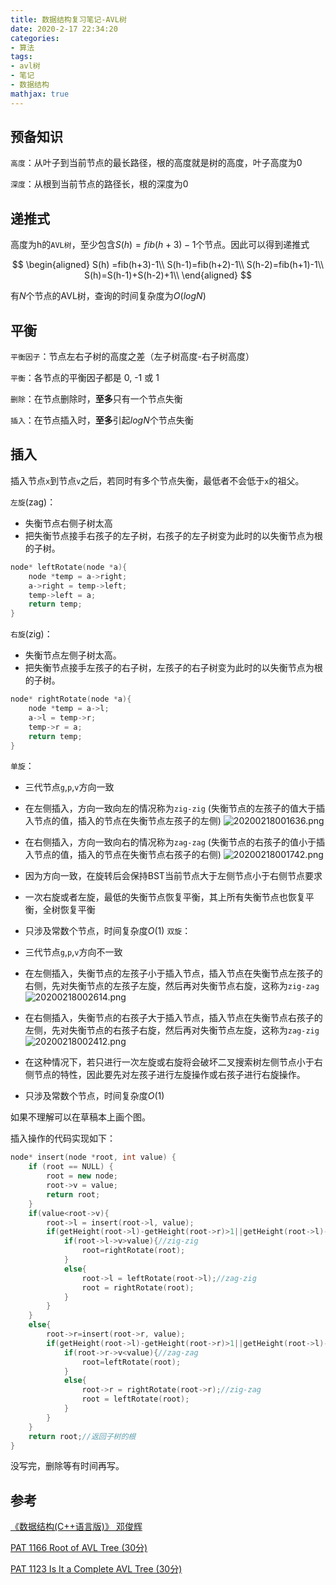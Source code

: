 ```yaml
---
title: 数据结构复习笔记-AVL树
date: 2020-2-17 22:34:20
categories: 
- 算法
tags: 
- avl树
- 笔记
- 数据结构
mathjax: true
---
```


## 预备知识

`高度`：从叶子到当前节点的最长路径，根的高度就是树的高度，叶子高度为0

`深度`：从根到当前节点的路径长，根的深度为0

## 递推式

高度为h的`AVL树`，至少包含$S(h)=fib(h+3)-1$个节点。因此可以得到递推式

$$
\begin{aligned}
S(h) =fib(h+3)-1\\
S(h-1)=fib(h+2)-1\\
S(h-2)=fib(h+1)-1\\
S(h)=S(h-1)+S(h-2)+1\\
\end{aligned}
$$

有$N$个节点的AVL树，查询的时间复杂度为$O(logN)$

## 平衡

`平衡因子`：节点左右子树的高度之差（左子树高度-右子树高度）

`平衡`：各节点的平衡因子都是 0, -1 或 1

`删除`：在节点删除时，**至多**只有一个节点失衡

`插入`：在节点插入时，**至多**引起$logN$个节点失衡

## 插入

插入节点`x`到节点`v`之后，若同时有多个节点失衡，最低者不会低于`x`的祖父。

`左旋`(zag)：

* 失衡节点右侧子树太高
* 把失衡节点接手右孩子的左子树，右孩子的左子树变为此时的以失衡节点为根的子树。

```c++
node* leftRotate(node *a){
    node *temp = a->right;
    a->right = temp->left;
    temp->left = a;
    return temp;
}
```

`右旋`(zig)：

* 失衡节点左侧子树太高。
* 把失衡节点接手左孩子的右子树，左孩子的右子树变为此时的以失衡节点为根的子树。

```c++
node* rightRotate(node *a){
    node *temp = a->l;
    a->l = temp->r;
    temp->r = a;
    return temp;
}
```

`单旋`：

* 三代节点`g`,`p`,`v`方向一致
* 在左侧插入，方向一致向左的情况称为`zig-zig` (失衡节点的左孩子的值大于插入节点的值，插入的节点在失衡节点左孩子的左侧)
![20200218001636.png](https://cdn.jsdelivr.net/gh/fufu0w0/myblogpic/20200218001636.png)
* 在右侧插入，方向一致向右的情况称为`zag-zag` (失衡节点的右孩子的值小于插入节点的值，插入的节点在失衡节点右孩子的右侧)
![20200218001742.png](https://cdn.jsdelivr.net/gh/fufu0w0/myblogpic/20200218001742.png)
* 因为方向一致，在旋转后会保持BST当前节点大于左侧节点小于右侧节点要求
* 一次右旋或者左旋，最低的失衡节点恢复平衡，其上所有失衡节点也恢复平衡，全树恢复平衡
* 只涉及常数个节点，时间复杂度$O(1)$
`双旋`：

* 三代节点`g`,`p`,`v`方向不一致
* 在左侧插入，失衡节点的左孩子小于插入节点，插入节点在失衡节点左孩子的右侧，先对失衡节点的左孩子左旋，然后再对失衡节点右旋，这称为`zig-zag`
![20200218002614.png](https://cdn.jsdelivr.net/gh/fufu0w0/myblogpic/20200218002614.png)
* 在右侧插入，失衡节点的右孩子大于插入节点，插入节点在失衡节点右孩子的左侧，先对失衡节点的右孩子右旋，然后再对失衡节点左旋，这称为`zag-zig`![20200218002412.png](https://cdn.jsdelivr.net/gh/fufu0w0/myblogpic/20200218002412.png)
* 在这种情况下，若只进行一次左旋或右旋将会破坏二叉搜索树左侧节点小于右侧节点的特性，因此要先对左孩子进行左旋操作或右孩子进行右旋操作。
* 只涉及常数个节点，时间复杂度$O(1)$

如果不理解可以在草稿本上画个图。

插入操作的代码实现如下：

```c++
node* insert(node *root, int value) {
    if (root == NULL) {
        root = new node;
        root->v = value;
        return root;
    }
    if(value<root->v){
        root->l = insert(root->l, value);
        if(getHeight(root->l)-getHeight(root->r)>1||getHeight(root->l)-getHeight(root->r)<-1){
            if(root->l->v>value){//zig-zig
                root=rightRotate(root);
            }
            else{
                root->l = leftRotate(root->l);//zag-zig
                root = rightRotate(root);
            }
        }
    }
    else{
        root->r=insert(root->r, value);
        if(getHeight(root->l)-getHeight(root->r)>1||getHeight(root->l)-getHeight(root->r)<-1){
            if(root->r->v<value){//zag-zag
                root=leftRotate(root);
            }
            else{
                root->r = rightRotate(root->r);//zig-zag
                root = leftRotate(root);
            }
        }
    }
    return root;//返回子树的根
}
```

没写完，删除等有时间再写。

## 参考

[《数据结构(C++语言版)》 邓俊辉](https://book.douban.com/subject/25859528/)

[PAT 1166 Root of AVL Tree  (30分)](https://pintia.cn/problem-sets/994805342720868352/problems/994805404939173888)

[PAT 1123 Is It a Complete AVL Tree (30分)](https://pintia.cn/problem-sets/994805342720868352/problems/994805351302414336)
